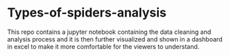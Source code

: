 # Types-of-spiders-analysis
This repo contains a jupyter notebook containing the data cleaning and analysis process and it is then further visualized and shown in a dashboard in excel to make it more comfortable for the viewers to understand.
